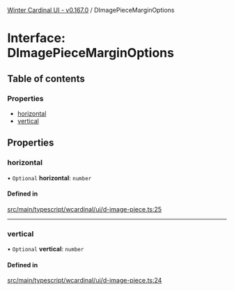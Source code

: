 [Winter Cardinal UI - v0.167.0](../index.md) / DImagePieceMarginOptions

# Interface: DImagePieceMarginOptions

## Table of contents

### Properties

- [horizontal](DImagePieceMarginOptions.md#horizontal)
- [vertical](DImagePieceMarginOptions.md#vertical)

## Properties

### horizontal

• `Optional` **horizontal**: `number`

#### Defined in

[src/main/typescript/wcardinal/ui/d-image-piece.ts:25](https://github.com/winter-cardinal/winter-cardinal-ui/blob/v0.167.0/src/main/typescript/wcardinal/ui/d-image-piece.ts#L25)

___

### vertical

• `Optional` **vertical**: `number`

#### Defined in

[src/main/typescript/wcardinal/ui/d-image-piece.ts:24](https://github.com/winter-cardinal/winter-cardinal-ui/blob/v0.167.0/src/main/typescript/wcardinal/ui/d-image-piece.ts#L24)
